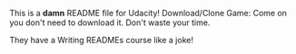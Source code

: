This is a **damn** README file for Udacity!
Download/Clone Game: Come on you don't need to download it. Don't waste your time.

They have a Writing READMEs course like a joke!
